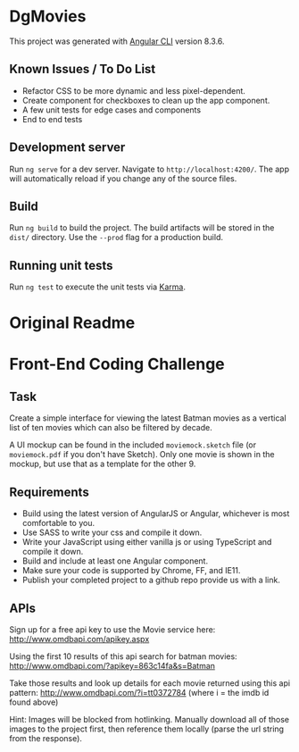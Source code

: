 # DgMovies

This project was generated with [Angular CLI](https://github.com/angular/angular-cli) version 8.3.6.

## Known Issues / To Do List

- Refactor CSS to be more dynamic and less pixel-dependent.  
- Create component for checkboxes to clean up the app component.
- A few unit tests for edge cases and components
- End to end tests

## Development server

Run `ng serve` for a dev server. Navigate to `http://localhost:4200/`. The app will automatically reload if you change any of the source files.

## Build

Run `ng build` to build the project. The build artifacts will be stored in the `dist/` directory. Use the `--prod` flag for a production build.

## Running unit tests

Run `ng test` to execute the unit tests via [Karma](https://karma-runner.github.io).

# Original Readme

# Front-End Coding Challenge

## Task

Create a simple interface for viewing the latest Batman movies as a vertical list of ten movies which can also be filtered by decade.

A UI mockup can be found in the included `moviemock.sketch` file (or `moviemock.pdf` if you don't have Sketch).
Only one movie is shown in the mockup, but use that as a template for the other 9.

## Requirements
* Build using the latest version of AngularJS or Angular, whichever is most comfortable to you.
* Use SASS to write your css and compile it down.
* Write your JavaScript using either vanilla js or using TypeScript and compile it down.
* Build and include at least one Angular component.
* Make sure your code is supported by Chrome, FF, and IE11.
* Publish your completed project to a github repo provide us with a link.

## APIs

Sign up for a free api key to use the Movie service here:
http://www.omdbapi.com/apikey.aspx


Using the first 10 results of this api search for batman movies:
http://www.omdbapi.com/?apikey=863c14fa&s=Batman

Take those results and look up details for each movie returned using this api pattern:
http://www.omdbapi.com/?i=tt0372784 (where i = the imdb id found above)

Hint: Images will be blocked from hotlinking. Manually download all of those images to the project first, then reference them locally (parse the url string from the response).

